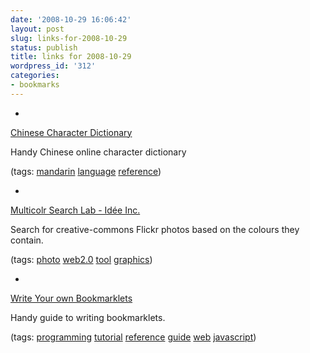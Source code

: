 ```yaml
---
date: '2008-10-29 16:06:42'
layout: post
slug: links-for-2008-10-29
status: publish
title: links for 2008-10-29
wordpress_id: '312'
categories:
- bookmarks
---
```


  *


[Chinese Character Dictionary](http://www.mandarintools.com/chardict.html)


Handy Chinese online character dictionary


(tags: [mandarin](http://delicious.com/eob/mandarin) [language](http://delicious.com/eob/language) [reference](http://delicious.com/eob/reference))


  *


[Multicolr Search Lab - Idée Inc.](http://labs.ideeinc.com/multicolr/)


Search for creative-commons Flickr photos based on the colours they contain.


(tags: [photo](http://delicious.com/eob/photo) [web2.0](http://delicious.com/eob/web2.0) [tool](http://delicious.com/eob/tool) [graphics](http://delicious.com/eob/graphics))


  *


[Write Your own Bookmarklets](http://subsimple.com/bookmarklets/writeyourown.asp)


Handy guide to writing bookmarklets.


(tags: [programming](http://delicious.com/eob/programming) [tutorial](http://delicious.com/eob/tutorial) [reference](http://delicious.com/eob/reference) [guide](http://delicious.com/eob/guide) [web](http://delicious.com/eob/web) [javascript](http://delicious.com/eob/javascript))



